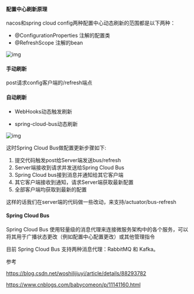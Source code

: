 

#### 配置中心刷新原理

 nacos和spring cloud config两种配置中心动态刷新的范围都是以下两种：

- @ConfigurationProperties 注解的配置类
- @RefreshScope 注解的bean



![img](https://img-blog.csdnimg.cn/20190308142218999.png?x-oss-process=image/watermark,type_ZmFuZ3poZW5naGVpdGk,shadow_10,text_aHR0cHM6Ly9ibG9nLmNzZG4ubmV0L3dvc2hpbGlqaXV5aQ==,size_16,color_FFFFFF,t_70)



####  手动刷新

post请求config客户端的/refresh端点

#### 自动刷新

* WebHooks动态触发刷新

* spring-cloud-bus动态刷新

![img](https://springcloud-oss.oss-cn-shanghai.aliyuncs.com/chapter8/configbus2.jpg)

这时Spring Cloud Bus做配置更新步骤如下:

1. 提交代码触发post给Server端发送bus/refresh
2. Server端接收到请求并发送给Spring Cloud Bus
3. Spring Cloud bus接到消息并通知给其它客户端
4. 其它客户端接收到通知，请求Server端获取最新配置
5. 全部客户端均获取到最新的配置

这样的话我们在server端的代码做一些改动，来支持/actuator/bus-refresh



#### Spring Cloud Bus

Spring Cloud Bus 使用轻量级的消息代理来连接微服务架构中的各个服务，可以将其用于广播状态更改（例如配置中心配置更改）或其他管理指令

目前 Spring Cloud Bus 支持两种消息代理：RabbitMQ 和 Kafka。



参考

https://blog.csdn.net/woshilijiuyi/article/details/88293782

 https://www.cnblogs.com/babycomeon/p/11141160.html